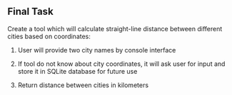 ## Final Task

Create a tool which will calculate straight-line distance between different cities based on coordinates:

1. User will provide two city names by console interface 

2. If tool do not know about city coordinates, it will ask user for input and store it in SQLite database for future use

3. Return distance between cities in kilometers

